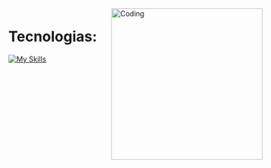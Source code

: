 <img align="right" alt="Coding" height="300" width="300" src="https://i.redd.it/y06nqrn77al91.png">
<h1 align="left">Tecnologias: </h1>

[![My Skills](https://skillicons.dev/icons?i=python,html,css)](https://skillicons.dev)




